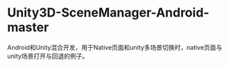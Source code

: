 # Unity3D-SceneManager-Android-master
Android和Unity混合开发，用于Native页面和unity多场景切换时，native页面与unity场景打开与回退的例子。

